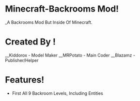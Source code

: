 # Minecraft-Backrooms Mod!

_A Backrooms Mod But Inside Of Minecraft.

# Created By !
__Kiddorox - Model Maker
__MRPotato - Main Coder
__Blazamz - Publisher/Helper

# Features!
- First All 9 Backroom Levels, Including Entities
